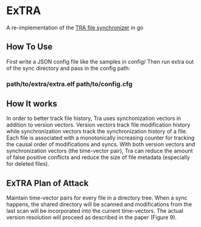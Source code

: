# ExTRA
A re-implementation of the [TRA file synchronizer](http://publications.csail.mit.edu/lcs/pubs/pdf/MIT-LCS-TM-650.pdf) in go

## How To Use
First write a JSON config file like the samples in config/
Then run extra out of the sync directory and pass in the config path:
### path/to/extra/extra.elf path/to/config.cfg

## How It works
In order to better track file history, Tra uses synchonization vectors
in addition to version vectors. Version vectors track file modification
history while synchronization vectors track the synchronization history
of a file. Each file is associated with a monotonically increasing counter for
tracking the causal order of modifications and syncs. With both version
vectors and synchronization vectors (the time-vector pair), Tra can
reduce the amount of false positive conflicts and reduce the size of
file metadata (especially for deleted files).

## ExTRA Plan of Attack
Maintain time-vector pairs for every file in a directory tree. When a
sync happens, the shared directory will be scanned and modifications
from the last scan will be incorporated into the current time-vectors.
The actual version resolution will proceed as described in the paper
(Figure 9).


